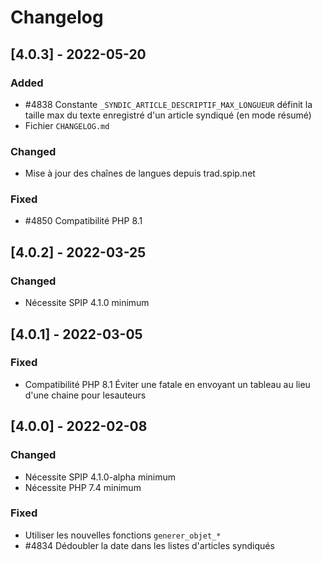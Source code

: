 # Changelog

## [4.0.3] - 2022-05-20

### Added

- #4838 Constante `_SYNDIC_ARTICLE_DESCRIPTIF_MAX_LONGUEUR` définit la taille max du texte enregistré d'un article syndiqué (en mode résumé)
- Fichier `CHANGELOG.md`

### Changed

- Mise à jour des chaînes de langues depuis trad.spip.net

### Fixed

- #4850 Compatibilité PHP 8.1


## [4.0.2] - 2022-03-25

### Changed

- Nécessite SPIP 4.1.0 minimum


## [4.0.1] - 2022-03-05

### Fixed

- Compatibilité PHP 8.1 Éviter une fatale en envoyant un tableau au lieu d'une chaine pour lesauteurs


## [4.0.0] - 2022-02-08

### Changed

- Nécessite SPIP 4.1.0-alpha minimum
- Nécessite PHP 7.4 minimum

### Fixed

- Utiliser les nouvelles fonctions `generer_objet_*`
- #4834 Dédoubler la date dans les listes d'articles syndiqués
